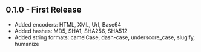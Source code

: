 ## 0.1.0 - First Release
* Added encoders: HTML, XML, Url, Base64
* Added hashes: MD5, SHA1, SHA256, SHA512
* Added string formats: camelCase, dash-case, underscore_case, slugify, humanize
